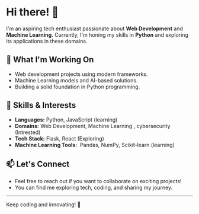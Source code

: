 # Hi there! 👋

I'm an aspiring tech enthusiast passionate about **Web Development** and **Machine Learning**. Currently, I'm honing my skills in **Python** and exploring its applications in these domains.

## 🔭 What I'm Working On

- Web development projects using modern frameworks.
- Machine Learning models and AI-based solutions.
- Building a solid foundation in Python programming.

## 🚀 Skills & Interests

- **Languages:** Python, JavaScript (learning)
- **Domains:** Web Development, Machine Learning , cybersecurity (Intrested)
- **Tech Stack:** Flask, React (Exploring)
- **Machine Learning Tools:**  Pandas, NumPy, Scikit-learn (learning)

## 📫 Let's Connect

- Feel free to reach out if you want to collaborate on exciting projects!
- You can find me exploring tech, coding, and sharing my journey.

---

Keep coding and innovating! 🚀

